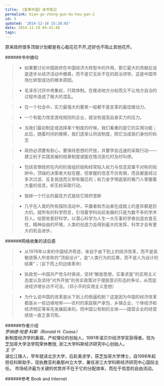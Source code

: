 ```yaml
---
title: 《变革中国》读书笔记
permalink: bian-ge-zhong-guo-du-hou-gan-2
id: 3
updated: '2014-12-16 15:28:03'
date: 2014-11-19 04:41:48
tags:
---
```


原来政府很多顶层计划都是有心栽花花不开,还好也不阻止其他花开。

######书中摘句

> * 如果要讨论中国政府在中国经济大转型中的作用，那它最大的贡献应该是逐步从经济活动中撤离，而不是它无处不在的政治领导，这是中国市场化转型成功的根本原因。

> * 毛泽东讨厌中央集权，行政体制。在推进地方分权而又不让地方自治的过程中造成了极大的混乱。

> * 在一个社会中，实力最强大的要素一般都不是变革的最佳推动力。

> * 一个有能力改变游戏规则的企业，就没有提高自身实力的压力。

> * 当我们最初制定或选择某个制度的时候，我们看重的是它的实用功能；此后，随着时间的推移，我们逐渐认同该制度，把它当成我们身份的标志

> * 政府必须要有耐心，要保持思想的开放，并要学会迅速的采取行动——建立利于实践发展的规章制度或能在情况恶化时及时叫停。

> * 包括官僚政府在内的阶层组织结构经常陷入权力与信息双重不对称的陷阱中。顶端的决策者大权在握，但掌握的信息不仅有限，而且都是经过多次过滤、反复挑选而又带有偏见的；权力金字塔底层的看门人掌握着大量的信息，却无权采取行动。

> * 毁掉一个行业的最佳方式是给它政府垄断 

> * 几乎在人类的所有探险活动中，平庸者和杰出者在成就上的差异都是巨大的。就所有的科学而言，引领着学科向前发展的只是为数不多的学术巨人。给那些爱好科学，以潜心科学为人生一大乐事的学者创造衣食无忧，精神自由的环境，人类的创造力会得到最大的发挥，科学才会有更大的机会进步。

######网络收集的读后感
> *  从1978年以来的中国经济奇迹，来自于由下到上的经济改革，而不是吴敬琏等人所宣称的“顶层设计”，是“人类行为的后果，而不是人为设计的结果”；（自下而上的边缘革命）

> * 执政党—中国共产党与时俱进，坚持“解放思想，实事求是”的实用主义态度以及坚持“对外开放”的务实政策对于摆脱意识形态的争论，从而促进经济增长功不可没。（邓小平的实用主义思想）

> * 为什么说中国的改革是从下到上的倒逼机制？这是因为中国的经济改革都是从一些边缘地带——农村的家庭联产承包、乡镇企业、个体经济和经济特区等率先发展起来的。而中国公有制的主体——国营企业的经营绩效一直乏善可陈。


######作者介绍  
_罗纳德·哈里·科斯（Ronald H. Coase）_  
新制度经济学的鼻祖，产权理论的创始人，1991年诺贝尔经济学奖获得者。现为芝加哥大学法学院荣休教授, 浙江大学科斯经济研究中心创始人。  
_王 宁_  
湖北江陵人，早年就读北京大学，后赴美求学，获芝加哥大学博士，自1998年起担任科斯助手，现执教亚利桑那州立大学，兼任浙江大学科斯经济研究中心国际主任。
市场经济最为关键的优势并不在于它的分配效率，而在于信息的自由流动。

######参考
Book and Internet

